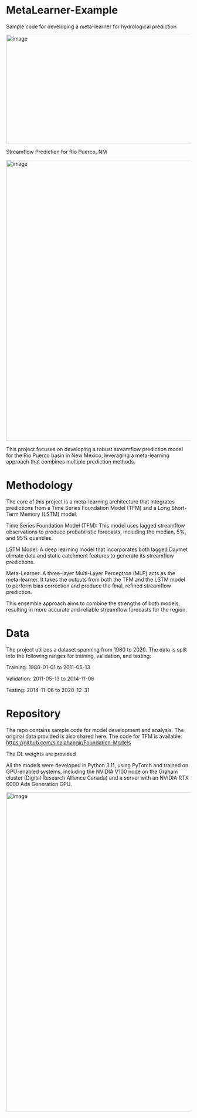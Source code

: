 # MetaLearner-Example
Sample code for developing a meta-learner for hydrological prediction

<img width="505" height="296" alt="image" src="https://github.com/user-attachments/assets/19c27d0c-aea3-488b-9eea-8c3618f934af" />


Streamflow Prediction for Rio Puerco, NM

<img width="784" height="765" alt="image" src="https://github.com/user-attachments/assets/4534e35e-affb-48b1-bd58-b928dcb83af1" />


This project focuses on developing a robust streamflow prediction model for the Rio Puerco basin in New Mexico, leveraging a meta-learning approach that combines multiple prediction methods.

# Methodology

The core of this project is a meta-learning architecture that integrates predictions from a Time Series Foundation Model (TFM) and a Long Short-Term Memory (LSTM) model.

Time Series Foundation Model (TFM): This model uses lagged streamflow observations to produce probabilistic forecasts, including the median, 5%, and 95% quantiles.

LSTM Model: A deep learning model that incorporates both lagged Daymet climate data and static catchment features to generate its streamflow predictions.

Meta-Learner: A three-layer Multi-Layer Perceptron (MLP) acts as the meta-learner. It takes the outputs from both the TFM and the LSTM model to perform bias correction and produce the final, refined streamflow prediction.

This ensemble approach aims to combine the strengths of both models, resulting in more accurate and reliable streamflow forecasts for the region.

# Data

The project utilizes a dataset spanning from 1980 to 2020. The data is split into the following ranges for training, validation, and testing:

Training: 1980-01-01 to 2011-05-13

Validation: 2011-05-13 to 2014-11-06

Testing: 2014-11-06 to 2020-12-31

# Repository

The repo contains sample code for model development and analysis. The original data provided is also shared here. The code for TFM is available: https://github.com/sinajahangir/Foundation-Models

The DL weights are provided

All the models were developed in Python 3.11, using PyTorch and trained on GPU-enabled systems, including the NVIDIA V100 node on the Graham cluster (Digital Research Alliance Canada) and a server with an NVIDIA RTX 6000 Ada Generation GPU.

<img width="870" height="871" alt="image" src="https://github.com/user-attachments/assets/f5d8ac26-5b8b-4956-823a-38ac0d610c28" />

